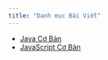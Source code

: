 ```yaml
---
title: "Danh mục Bài Viết"
---
```


<ul>
  <li>
    <a href="/blog/javacoban/huong-dan-java">Java Cơ Bản</a>
  </li>
  <li>
    <a href="/blog/javascriptcoban/huong-dan-javascript">JavaScript Cơ Bản</a>
  </li>
</ul>
